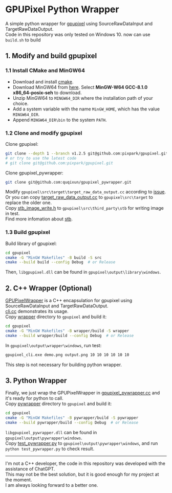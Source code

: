 # GPUPixel Python Wrapper

A simple python wrapper for [gpupixel](https://github.com/pixpark/gpupixel) using SourceRawDataInput and TargetRawDataOutput.<br/>
Code in this repository was only tested on Windows 10.
now can use `build.sh` to build

## 1. Modify and build gpupixel

### 1.1 Install CMake and MinGW64

- Download and install [cmake](https://cmake.org/download/).
- Download MinGW64 from [here](https://sourceforge.net/projects/mingw-w64/files/mingw-w64/mingw-w64-release/). Select **MinGW-W64 GCC-8.1.0 x86_64-posix-seh** to download.
- Unzip MinGW64 to ```MINGW64_DIR``` where the installation path of your choice.
- Add a system variable with the name ```MinGW_HOME```, which has the value ```MINGW64_DIR```. 
- Append ```MINGW64_DIR\bin``` to the system ```PATH```.

### 1.2 Clone and modify gpupixel

Clone gpupixel:
```bash
git clone --depth 1 --branch v1.2.5 git@github.com:pixpark/gpupixel.git
# or try to use the latest code
# git clone git@github.com:pixpark/gpupixel.git
```

Clone gpupixel_pywrapper:
```bash
git clone git@github.com:quqixun/gpupixel_pywrapper.git
```

Modify ```gpupixel\src\target\target_raw_data_output.cc``` according to [issue](https://github.com/pixpark/gpupixel/issues/66#issuecomment-2144263415).<br/>
Or you can copy [target_raw_data_output.cc](./src/target/target_raw_data_output.cc) to ```gpupixel\src\target``` to replace the older one.<br/>
Copy [stb_image_write.h](./src/third_party/stb/stb_image_write.h) to ```gpupixel\src\third_party\stb``` for writing image in test.<br/>
Find more infomation about [stb](https://github.com/nothings/stb).

### 1.3 Build gpupixel

Build library of gpupixel:
```bash
cd gpupixel
cmake -G "MinGW Makefiles" -B build -S src
cmake --build build --config Debug  # or Release
```
Then, ```libgpupixel.dll``` can be found in ```gpupixel\output\library\windows```.

## 2. C++ Wrapper (Optional)

[GPUPixelWrapper](./wrapper/windows/gpupixel_wrapper.h) is a C++ encapsulation for gpupixel using SourceRawDataInput and TargetRawDataOutput.<br/>
[cli.cc](./wrapper/windows/cli.cc) demonstrates its usage.<br/>
Copy [wrapper](./wrapper/) directory to ```gpupixel``` and build it:
```bash
cd gpupixel
cmake -G "MinGW Makefiles" -B wrapper/build -S wrapper
cmake --build wrapper/build --config Debug  # or Release
```
In ```gpupixel\output\wrapper\windows```, run test:
```bash
gpupixel_cli.exe demo.png output.png 10 10 10 10 10 10
```

This step is not necessary for building python wrapper.

## 3. Python Wrapper

Finally, we just wrap the GPUPixelWrapper in [gpupixel_pywrapper.cc](./pywrapper/windows/gpupixel_pywrapper.cc) and it's ready for python to call.<br/>
Copy [pywrapper](./pywrapper/) directory to ```gpupixel``` and build it:
```bash
cd gpupixel
cmake -G "MinGW Makefiles" -B pywrapper/build -S pywrapper
cmake --build pywrapper/build --config Debug  # or Release
```
```libgpupixel_pywrapper.dll``` can be found in ```gpupixel\output\pywrapper\windows```.<br/>
Copy [test_pywrapper.py](./test_pywrapper.py) to ```gpupixel\output\pywrapper\windows```, and run ```python test_pywrapper.py``` to check result.

---

I'm not a C++ developer, the code in this repository was developed with the assistance of ChatGPT.<br/>
This may not be the best solution, but it is good enough for my project at the moment.<br/>
I am always looking forward to a better one.